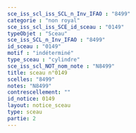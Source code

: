```yaml
---
sce_iss_scl_iss_SCL_n_Inv_IFAO : "8499"
categorie : "non royal"
sce_iss_scl_iss_SCE_id_sceau : "0149"
typeObjet : "Sceau"
sce_iss_SCL_n_Inv_IFAO : "8499"
id_sceau : "0149"
motif : "indéterminé"
type_sceau : "cylindre"
sce_iss_scl_NOT_nom_note : "N8499"
title: sceau n°0149
scelles: "8499"
notes: "N8499"
contrescellement: ""
id_notice: 0149
layout: notice_sceau
type: sceau
partie: 2
---
```

